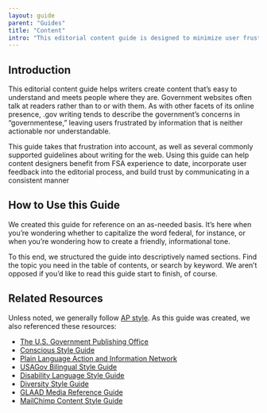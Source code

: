 ```yaml
---
layout: guide
parent: "Guides"
title: "Content"
intro: "This editorial content guide is designed to minimize user frustration by making language on FSA digital properties more plainspoken and readable."
---
```


## Introduction

This editorial content guide helps writers create content that’s easy to understand and meets people where they are. Government websites often talk at readers rather than to or with them. As with other facets of its online presence, .gov writing tends to describe the government’s concerns in “governmentese,” leaving users frustrated by information that is neither actionable nor understandable.

This  guide takes that frustration into account, as well as several commonly supported guidelines about writing for the web. Using this guide can help content designers benefit from FSA experience to date, incorporate user feedback into the editorial process, and build trust by communicating in a consistent manner

## How to Use this Guide

We created this guide for reference on an as-needed basis. It’s here when you’re wondering whether to capitalize the word federal, for instance, or when you’re wondering how to create a friendly, informational tone.

To this end, we structured the guide into descriptively named sections. Find the topic you need in the table of contents, or search by keyword. We aren’t opposed if you’d like to read this guide start to finish, of course.

## Related Resources

Unless noted, we generally follow [AP style](https://www.apstylebook.com/). As this guide was created, we also referenced these resources:

* [The U.S. Government Publishing Office](https://www.gpo.gov/)
* [Conscious Style Guide](http://consciousstyleguide.com/)
* [Plain Language Action and Information Network](http://www.plainlanguage.gov/)
* [USAGov Bilingual Style Guide](https://www.usa.gov/style-guide/table-of-contents)
* [Disability Language Style Guide](http://ncdj.org/style-guide/)
* [Diversity Style Guide](http://www.diversitystyleguide.com/)
* [GLAAD Media Reference Guide](http://www.glaad.org/reference)
* [MailChimp Content Style Guide](http://styleguide.mailchimp.com/)
